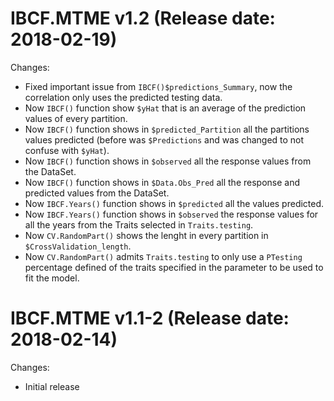 IBCF.MTME v1.2 (Release date: 2018-02-19)
==============

Changes:

* Fixed important issue from `IBCF()$predictions_Summary`, now the correlation only uses the predicted testing data.
* Now `IBCF()` function show `$yHat` that is an average of the prediction values of every partition.
* Now `IBCF()` function shows in `$predicted_Partition` all the partitions values predicted (before was `$Predictions` and was changed to not confuse with `$yHat`).
* Now `IBCF()` function shows in `$observed` all the response values from the DataSet.
* Now `IBCF()` function shows in `$Data.Obs_Pred` all the response and predicted values from the DataSet.
* Now `IBCF.Years()` function shows in `$predicted` all the values predicted.
* Now `IBCF.Years()` function shows in `$observed` the response values for all the years from the Traits selected in `Traits.testing`.
* Now `CV.RandomPart()` shows the lenght in every partition in `$CrossValidation_length`.
* Now `CV.RandomPart()` admits `Traits.testing` to only use a `PTesting` percentage defined of the traits specified in the parameter to be used to fit the model.


IBCF.MTME v1.1-2 (Release date: 2018-02-14)
==============

Changes:

* Initial release